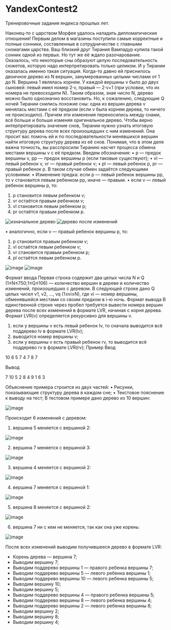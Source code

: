 # YandexContest2
Тренировочные задания яндекса прошлых лет.

Наконец-то с царством Морфея удалось наладить дипломатические отношения! Первым делом в магазины поступили самые корректные и полные сонники, составленные в сотрудничестве с главными сномагами царства.
Ваш близкий друг Тирания Вампадур купила такой сонник одной из первых. Но тут же её ждало разочарование. Оказалось, что некоторые сны образуют целую последовательность сюжетов, которую надо интерпретировать только целиком.
И у Тирании оказалась именно такая ситуация. Когда-то давно ей приснилось двоичное дерево из N вершин, занумерованных целыми числами от 1 до N.
Вершина 1 являлась корнем. У каждой вершины v было до двух сыновей: левый имел номер 2⋅v, правый — 2⋅v+1 (при условии, что их номера не превосходили N). Таким образом, зная число N, дерево можно было однозначно восстановить.
Но, к сожалению, следующие Q ночей Тирании снились похожие сны: одна из вершин дерева v менялась местами с её предком (если v была корнем дерева, то ничего не происходило). Причем эти изменения переносились между снами, всё больше и больше изменяя оригинальное дерево.
Чтобы верно интерпретировать значение снов, Тирании нужно узнать итоговую структуру дерева после всех произошедших с ним изменений. Она просит вас помочь ей и по последовательности менявшихся вершин найти итоговую структуру дерева из её снов.
Понимая, что в этом деле важна точность, вы расспросили Тиранию насчет процесса обмена местами вершины v с её предком.
Введем обозначения:
•	p — предок вершины v, pp — предок вершины p (если таковые существуют);
•	vl — левый ребенок v, vr — правый ребенок v;
•	pl — левый ребенок p, pr — правый ребенок p.
В таком случае обмен задаётся следующими условиями:
•	Изменение предка: если p — левый ребенок вершины pp, то v становится левым ребенком pp, иначе — правым.
•	если v — левый ребенок вершины p, то:
1.	p становится левым ребенком v;
2.	vr остаётся правым ребенком v;
3.	vl становится левым ребенком p;
4.	pr остаётся правым ребенком p.

![изначальное дерево](https://github.com/Lawitz2/YandexContest2/assets/161970246/d4586bee-f259-456f-a479-d6bf75283217) ![дерево после изменений](https://github.com/Lawitz2/YandexContest2/assets/161970246/bd634d7e-c694-4c36-b1a0-9a55d443ded6)

•	аналогично, если v — правый ребенок вершины p, то:
1.	p становится правым ребенком v;
2.	vl остаётся левым ребенком v;
3.	vr становится правым ребенком p;
4.	pl остаётся левым ребенком p.

![image](https://github.com/Lawitz2/YandexContest2/assets/161970246/69dba1db-666e-4665-87de-2a6c9c291957) ![image](https://github.com/Lawitz2/YandexContest2/assets/161970246/1f3ed21b-abb3-4181-acf5-e2b9178ed81a)


Формат ввода
Первая строка содержит два целых числа N и Q (1≤N≤750;1≤Q≤106) — количество вершин в дереве и количество изменений, произошедших с деревом.
В следующей строке дано Q целых чисел v1, v2, …, vq (1≤vi≤N), где vi — номер вершины, обменявшейся местами со своим предком в i-ю ночь.
Формат вывода
В единственной строке через пробел требуется вывести номера вершин дерева после всех изменений в формате LVR, начиная с корня дерева.
Формат LVR(v) определяется рекурсивно для вершины v.
1.	если у вершины v есть левый ребенок lv, то сначала выводится всё поддерево lv в формате LVR(lv);
2.	выводится номер вершины v;
3.	если у вершины v есть правый ребенок rv, то выводится всё поддерево rv в формате LVR(rv);
Пример
Ввод
  
10 6
5 7 4 7 8 7

Вывод
  
7 10 5 2 8 4 9 1 6 3 

Объяснение примера строится из двух частей:
•	Рисунки, показывающие структуру дерева в каждом сне;
•	Текстовое пояснение к выводу на тест;
В тестовом примере дано дерево из 10 вершин:

![image](https://github.com/Lawitz2/YandexContest2/assets/161970246/998d99d5-4fc3-43d1-96cb-221a79a6aa16)

Происходит 6 изменений с деревом:
1.	вершина 5 меняется с вершиной 2:

![image](https://github.com/Lawitz2/YandexContest2/assets/161970246/889b6a5a-de69-458b-9401-b47f9ca67b15)

2.	вершина 7 меняется с вершиной 3:

![image](https://github.com/Lawitz2/YandexContest2/assets/161970246/e2919b67-a521-4b4d-92b4-eef676130db7)

3.	вершина 4 меняется с вершиной 2:

![image](https://github.com/Lawitz2/YandexContest2/assets/161970246/ea39d09e-4486-4319-9e41-4e90fdbd1563)

4.	вершина 7 меняется с вершиной 1:

![image](https://github.com/Lawitz2/YandexContest2/assets/161970246/c3d06e29-a8ab-439a-9c27-ab0a6dd60b3f)

5.	вершина 8 меняется с вершиной 2:

![image](https://github.com/Lawitz2/YandexContest2/assets/161970246/ad67c627-7c20-4240-87c9-abf3e583727e)

6.	вершина 7 ни с кем не меняется, так как она уже корень:

![image](https://github.com/Lawitz2/YandexContest2/assets/161970246/abfc3e0d-443d-47aa-a1c9-1269c3a482d6)

После всех изменений выводим получившееся дерево в формате LVR:
* Корень дерева — вершина 7;
* Выводим вершину 7;
* Выводим поддерево вершины 1 — правого ребенка вершины 7;
* Выводим поддерево вершины 5 — левого ребенка вершины 1;
* Выводим поддерево вершины 10 — левого ребенка вершины 5;
* Выводим вершину 10;
* Выводим вершину 5;
* Выводим поддерево вершины 4 — правого ребенка вершины 5;
* Выводим поддерево вершины 8 — левого ребенка вершины 4;
* Выводим поддерево вершины 2 — левого ребенка вершины 8;
* Выводим вершину 2;
* Выводим вершину 8;
* Выводим вершину 4;









